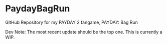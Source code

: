 # PaydayBagRun
GitHub Repository for my PAYDAY 2 fangame, PAYDAY: Bag Run

Dev Note:
The most recent update should be the top one. This is currently a WIP.

